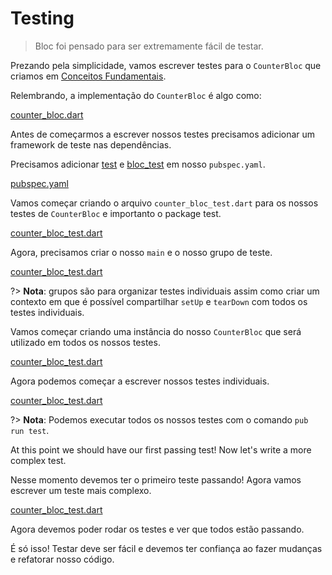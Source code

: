 # Testing

> Bloc foi pensado para ser extremamente fácil de testar.

Prezando pela simplicidade, vamos escrever testes para o `CounterBloc` que criamos em [Conceitos Fundamentais](coreconcepts.md).

Relembrando, a implementação do `CounterBloc` é algo como:

[counter_bloc.dart](../_snippets/testing/counter_bloc.dart.md ':include')

Antes de começarmos a escrever nossos testes precisamos adicionar um framework de teste nas dependências.

Precisamos adicionar [test](https://pub.dev/packages/test) e [bloc_test](https://pub.dev/packages/true_bloc_test) em nosso `pubspec.yaml`.

[pubspec.yaml](../_snippets/testing/pubspec.yaml.md ':include')

Vamos começar criando o arquivo `counter_bloc_test.dart` para os nossos testes de `CounterBloc` e importanto o package test.

[counter_bloc_test.dart](../_snippets/testing/counter_bloc_test_imports.dart.md ':include')

Agora, precisamos criar o nosso `main` e o nosso grupo de teste.

[counter_bloc_test.dart](../_snippets/testing/counter_bloc_test_main.dart.md ':include')

?> **Nota**: grupos são para organizar testes individuais assim como criar um contexto em que é possível compartilhar `setUp` e `tearDown` com todos os testes individuais.

Vamos começar criando uma instância do nosso `CounterBloc` que será utilizado em todos os nossos testes.

[counter_bloc_test.dart](../_snippets/testing/counter_bloc_test_setup.dart.md ':include')

Agora podemos começar a escrever nossos testes individuais.

[counter_bloc_test.dart](../_snippets/testing/counter_bloc_test_initial_state.dart.md ':include')

?> **Nota**: Podemos executar todos os nossos testes com o comando `pub run test`.

At this point we should have our first passing test! Now let's write a more complex test.

Nesse momento devemos ter o primeiro teste passando! Agora vamos escrever um teste mais complexo.

[counter_bloc_test.dart](../_snippets/testing/counter_bloc_test_bloc_test.dart.md ':include')

Agora devemos poder rodar os testes e ver que todos estão passando.

É só isso! Testar deve ser fácil e devemos ter confiança ao fazer mudanças e refatorar nosso código.

